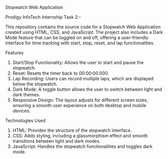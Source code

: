 Stopwatch Web Application

Prodigy InfoTech Internship Task 2:-

This repository contains the source code for a Stopwatch Web Application created using HTML, CSS, and JavaScript. The project also includes a Dark Mode feature that can be toggled on and off, offering a user-friendly interface for time tracking with start, stop, reset, and lap functionalities.

Features

1. Start/Stop Functionality: Allows the user to start and pause the stopwatch.
2. Reset: Resets the timer back to 00:00:00.000.
3. Lap Recording: Users can record multiple laps, which are displayed below the stopwatch.
4. Dark Mode: A toggle button allows the user to switch between light and dark themes.
5. Responsive Design: The layout adjusts for different screen sizes, ensuring a smooth user experience on both desktop and mobile devices.

Technologies Used

1. HTML: Provides the structure of the stopwatch interface.
2. CSS: Adds styling, including a glassmorphism effect and smooth transitions between light and dark modes.
3. JavaScript: Handles the stopwatch functionalities and toggles dark mode.

